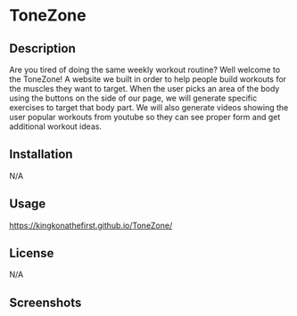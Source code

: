 # ToneZone

## Description
Are you tired of doing the same weekly workout routine? Well welcome to the ToneZone! A website we built in order to help people build workouts for the muscles they want to target. When the user picks an area of the body using the buttons on the side of our page, we will generate specific exercises to target that body part. We will also generate videos showing the user popular workouts from youtube so they can see proper form and get additional workout ideas.

## Installation
N/A

## Usage
https://kingkonathefirst.github.io/ToneZone/

## License
N/A

## Screenshots

